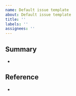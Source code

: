 ```yaml
---
name: Default issue template
about: Default issue template
title: ''
labels: ''
assignees: ''
---
```


## Summary

-

## Reference

-
